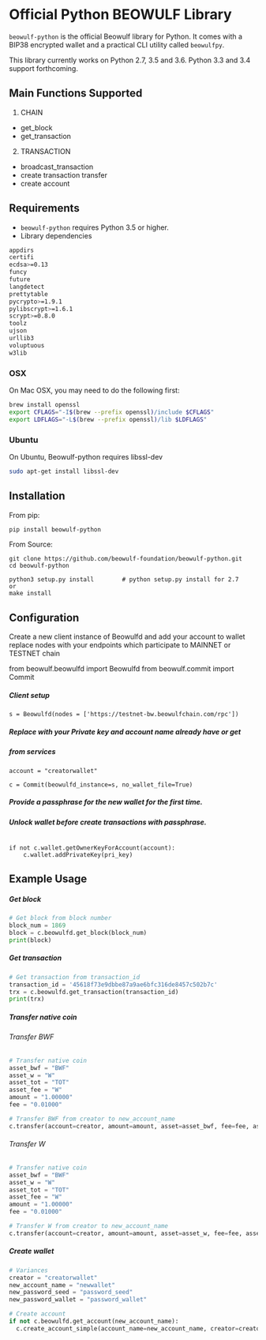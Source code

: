 # Official Python BEOWULF Library

`beowulf-python` is the official Beowulf library for Python. It comes with a
BIP38 encrypted wallet and a practical CLI utility called `beowulfpy`.

This library currently works on Python 2.7, 3.5 and 3.6. Python 3.3 and 3.4 support forthcoming.

## Main Functions Supported
1. CHAIN  
- get_block
- get_transaction
2. TRANSACTION  
- broadcast_transaction
- create transaction transfer
- create account

## Requirements
* `beowulf-python` requires Python 3.5 or higher.  
* Library dependencies
```sh
appdirs
certifi
ecdsa>=0.13
funcy
future
langdetect
prettytable
pycrypto>=1.9.1
pylibscrypt>=1.6.1
scrypt>=0.8.0
toolz
ujson
urllib3
voluptuous
w3lib
```

### OSX

On Mac OSX, you may need to do the following first:

```bash
brew install openssl
export CFLAGS="-I$(brew --prefix openssl)/include $CFLAGS"
export LDFLAGS="-L$(brew --prefix openssl)/lib $LDFLAGS"
```

### Ubuntu
On Ubuntu, Beowulf-python requires libssl-dev
```bash
sudo apt-get install libssl-dev
```

## Installation

From pip:  
```bash
pip install beowulf-python
```

From Source:  

```
git clone https://github.com/beowulf-foundation/beowulf-python.git
cd beowulf-python

python3 setup.py install        # python setup.py install for 2.7
or
make install
```
## Configuration

Create a new client instance of Beowulfd and add your account to wallet
replace nodes with your endpoints which participate to MAINNET or TESTNET chain

from beowulf.beowulfd import Beowulfd
from beowulf.commit import Commit

##### Client setup
```s = Beowulfd(nodes = ['https://testnet-bw.beowulfchain.com/rpc'])```
##### Replace with your Private key and account name already have or get 
##### from services
```pri_key = "5Jxxxxxxxxxxxxxxxxxxxxxxxxxxxxxxxxxxxxxxxxxxxxxxxxx"
account = "creatorwallet"

c = Commit(beowulfd_instance=s, no_wallet_file=True)
```
##### Provide a passphrase for the new wallet for the first time.
##### Unlock wallet before create transactions with passphrase.
```c.wallet.unlock("your_password")

if not c.wallet.getOwnerKeyForAccount(account):
    c.wallet.addPrivateKey(pri_key)   
```

## Example Usage

##### Get block
```python
# Get block from block number
block_num = 1869
block = c.beowulfd.get_block(block_num)
print(block)
```

##### Get transaction
```python
# Get transaction from transaction_id
transaction_id = '45618f73e9dbbe87a9ae6bfc316de8457c502b7c'
trx = c.beowulfd.get_transaction(transaction_id)
print(trx)
```
##### Transfer native coin
###### Transfer BWF
```python
# Transfer native coin
asset_bwf = "BWF"
asset_w = "W"
asset_tot = "TOT"
asset_fee = "W"
amount = "1.00000"
fee = "0.01000"

# Transfer BWF from creator to new_account_name
c.transfer(account=creator, amount=amount, asset=asset_bwf, fee=fee, asset_fee=asset_fee, memo="", to=new_account_name)
```

###### Transfer W
```python
# Transfer native coin
asset_bwf = "BWF"
asset_w = "W"
asset_tot = "TOT"
asset_fee = "W"
amount = "1.00000"
fee = "0.01000"

# Transfer W from creator to new_account_name
c.transfer(account=creator, amount=amount, asset=asset_w, fee=fee, asset_fee=asset_fee, memo="", to=new_account_name)
```

##### Create wallet
```python
# Variances
creator = "creatorwallet"
new_account_name = "newwallet"
new_password_seed = "password_seed"
new_password_wallet = "password_wallet"

# Create account
if not c.beowulfd.get_account(new_account_name):
  c.create_account_simple(account_name=new_account_name, creator=creator, password_seed=new_password_seed, password_wallet=new_password_wallet)
```
